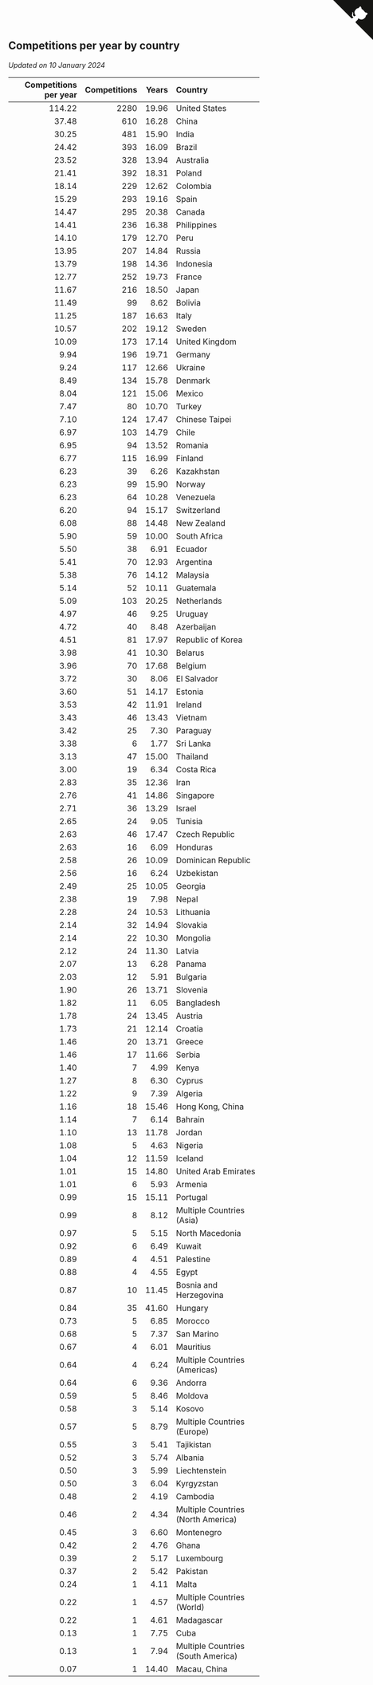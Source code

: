 ## Competitions per year by country

*Updated on 10 January 2024*

| Competitions per year | Competitions | Years | Country |
| ---: | ---: | ---: | :--- |
| 114.22 | 2280 | 19.96 | United States |
| 37.48 | 610 | 16.28 | China |
| 30.25 | 481 | 15.90 | India |
| 24.42 | 393 | 16.09 | Brazil |
| 23.52 | 328 | 13.94 | Australia |
| 21.41 | 392 | 18.31 | Poland |
| 18.14 | 229 | 12.62 | Colombia |
| 15.29 | 293 | 19.16 | Spain |
| 14.47 | 295 | 20.38 | Canada |
| 14.41 | 236 | 16.38 | Philippines |
| 14.10 | 179 | 12.70 | Peru |
| 13.95 | 207 | 14.84 | Russia |
| 13.79 | 198 | 14.36 | Indonesia |
| 12.77 | 252 | 19.73 | France |
| 11.67 | 216 | 18.50 | Japan |
| 11.49 | 99 | 8.62 | Bolivia |
| 11.25 | 187 | 16.63 | Italy |
| 10.57 | 202 | 19.12 | Sweden |
| 10.09 | 173 | 17.14 | United Kingdom |
| 9.94 | 196 | 19.71 | Germany |
| 9.24 | 117 | 12.66 | Ukraine |
| 8.49 | 134 | 15.78 | Denmark |
| 8.04 | 121 | 15.06 | Mexico |
| 7.47 | 80 | 10.70 | Turkey |
| 7.10 | 124 | 17.47 | Chinese Taipei |
| 6.97 | 103 | 14.79 | Chile |
| 6.95 | 94 | 13.52 | Romania |
| 6.77 | 115 | 16.99 | Finland |
| 6.23 | 39 | 6.26 | Kazakhstan |
| 6.23 | 99 | 15.90 | Norway |
| 6.23 | 64 | 10.28 | Venezuela |
| 6.20 | 94 | 15.17 | Switzerland |
| 6.08 | 88 | 14.48 | New Zealand |
| 5.90 | 59 | 10.00 | South Africa |
| 5.50 | 38 | 6.91 | Ecuador |
| 5.41 | 70 | 12.93 | Argentina |
| 5.38 | 76 | 14.12 | Malaysia |
| 5.14 | 52 | 10.11 | Guatemala |
| 5.09 | 103 | 20.25 | Netherlands |
| 4.97 | 46 | 9.25 | Uruguay |
| 4.72 | 40 | 8.48 | Azerbaijan |
| 4.51 | 81 | 17.97 | Republic of Korea |
| 3.98 | 41 | 10.30 | Belarus |
| 3.96 | 70 | 17.68 | Belgium |
| 3.72 | 30 | 8.06 | El Salvador |
| 3.60 | 51 | 14.17 | Estonia |
| 3.53 | 42 | 11.91 | Ireland |
| 3.43 | 46 | 13.43 | Vietnam |
| 3.42 | 25 | 7.30 | Paraguay |
| 3.38 | 6 | 1.77 | Sri Lanka |
| 3.13 | 47 | 15.00 | Thailand |
| 3.00 | 19 | 6.34 | Costa Rica |
| 2.83 | 35 | 12.36 | Iran |
| 2.76 | 41 | 14.86 | Singapore |
| 2.71 | 36 | 13.29 | Israel |
| 2.65 | 24 | 9.05 | Tunisia |
| 2.63 | 46 | 17.47 | Czech Republic |
| 2.63 | 16 | 6.09 | Honduras |
| 2.58 | 26 | 10.09 | Dominican Republic |
| 2.56 | 16 | 6.24 | Uzbekistan |
| 2.49 | 25 | 10.05 | Georgia |
| 2.38 | 19 | 7.98 | Nepal |
| 2.28 | 24 | 10.53 | Lithuania |
| 2.14 | 32 | 14.94 | Slovakia |
| 2.14 | 22 | 10.30 | Mongolia |
| 2.12 | 24 | 11.30 | Latvia |
| 2.07 | 13 | 6.28 | Panama |
| 2.03 | 12 | 5.91 | Bulgaria |
| 1.90 | 26 | 13.71 | Slovenia |
| 1.82 | 11 | 6.05 | Bangladesh |
| 1.78 | 24 | 13.45 | Austria |
| 1.73 | 21 | 12.14 | Croatia |
| 1.46 | 20 | 13.71 | Greece |
| 1.46 | 17 | 11.66 | Serbia |
| 1.40 | 7 | 4.99 | Kenya |
| 1.27 | 8 | 6.30 | Cyprus |
| 1.22 | 9 | 7.39 | Algeria |
| 1.16 | 18 | 15.46 | Hong Kong, China |
| 1.14 | 7 | 6.14 | Bahrain |
| 1.10 | 13 | 11.78 | Jordan |
| 1.08 | 5 | 4.63 | Nigeria |
| 1.04 | 12 | 11.59 | Iceland |
| 1.01 | 15 | 14.80 | United Arab Emirates |
| 1.01 | 6 | 5.93 | Armenia |
| 0.99 | 15 | 15.11 | Portugal |
| 0.99 | 8 | 8.12 | Multiple Countries (Asia) |
| 0.97 | 5 | 5.15 | North Macedonia |
| 0.92 | 6 | 6.49 | Kuwait |
| 0.89 | 4 | 4.51 | Palestine |
| 0.88 | 4 | 4.55 | Egypt |
| 0.87 | 10 | 11.45 | Bosnia and Herzegovina |
| 0.84 | 35 | 41.60 | Hungary |
| 0.73 | 5 | 6.85 | Morocco |
| 0.68 | 5 | 7.37 | San Marino |
| 0.67 | 4 | 6.01 | Mauritius |
| 0.64 | 4 | 6.24 | Multiple Countries (Americas) |
| 0.64 | 6 | 9.36 | Andorra |
| 0.59 | 5 | 8.46 | Moldova |
| 0.58 | 3 | 5.14 | Kosovo |
| 0.57 | 5 | 8.79 | Multiple Countries (Europe) |
| 0.55 | 3 | 5.41 | Tajikistan |
| 0.52 | 3 | 5.74 | Albania |
| 0.50 | 3 | 5.99 | Liechtenstein |
| 0.50 | 3 | 6.04 | Kyrgyzstan |
| 0.48 | 2 | 4.19 | Cambodia |
| 0.46 | 2 | 4.34 | Multiple Countries (North America) |
| 0.45 | 3 | 6.60 | Montenegro |
| 0.42 | 2 | 4.76 | Ghana |
| 0.39 | 2 | 5.17 | Luxembourg |
| 0.37 | 2 | 5.42 | Pakistan |
| 0.24 | 1 | 4.11 | Malta |
| 0.22 | 1 | 4.57 | Multiple Countries (World) |
| 0.22 | 1 | 4.61 | Madagascar |
| 0.13 | 1 | 7.75 | Cuba |
| 0.13 | 1 | 7.94 | Multiple Countries (South America) |
| 0.07 | 1 | 14.40 | Macau, China |


<a href="https://github.com/jonatanklosko/wca_statistics" class="github-corner" aria-label="View source on Github"><svg width="80" height="80" viewBox="0 0 250 250" style="fill:#151513; color:#fff; position: absolute; top: 0; border: 0; right: 0;" aria-hidden="true"><path d="M0,0 L115,115 L130,115 L142,142 L250,250 L250,0 Z"></path><path d="M128.3,109.0 C113.8,99.7 119.0,89.6 119.0,89.6 C122.0,82.7 120.5,78.6 120.5,78.6 C119.2,72.0 123.4,76.3 123.4,76.3 C127.3,80.9 125.5,87.3 125.5,87.3 C122.9,97.6 130.6,101.9 134.4,103.2" fill="currentColor" style="transform-origin: 130px 106px;" class="octo-arm"></path><path d="M115.0,115.0 C114.9,115.1 118.7,116.5 119.8,115.4 L133.7,101.6 C136.9,99.2 139.9,98.4 142.2,98.6 C133.8,88.0 127.5,74.4 143.8,58.0 C148.5,53.4 154.0,51.2 159.7,51.0 C160.3,49.4 163.2,43.6 171.4,40.1 C171.4,40.1 176.1,42.5 178.8,56.2 C183.1,58.6 187.2,61.8 190.9,65.4 C194.5,69.0 197.7,73.2 200.1,77.6 C213.8,80.2 216.3,84.9 216.3,84.9 C212.7,93.1 206.9,96.0 205.4,96.6 C205.1,102.4 203.0,107.8 198.3,112.5 C181.9,128.9 168.3,122.5 157.7,114.1 C157.9,116.9 156.7,120.9 152.7,124.9 L141.0,136.5 C139.8,137.7 141.6,141.9 141.8,141.8 Z" fill="currentColor" class="octo-body"></path></svg></a><style>.github-corner:hover .octo-arm{animation:octocat-wave 560ms ease-in-out}@keyframes octocat-wave{0%,100%{transform:rotate(0)}20%,60%{transform:rotate(-25deg)}40%,80%{transform:rotate(10deg)}}@media (max-width:500px){.github-corner:hover .octo-arm{animation:none}.github-corner .octo-arm{animation:octocat-wave 560ms ease-in-out}}</style>
